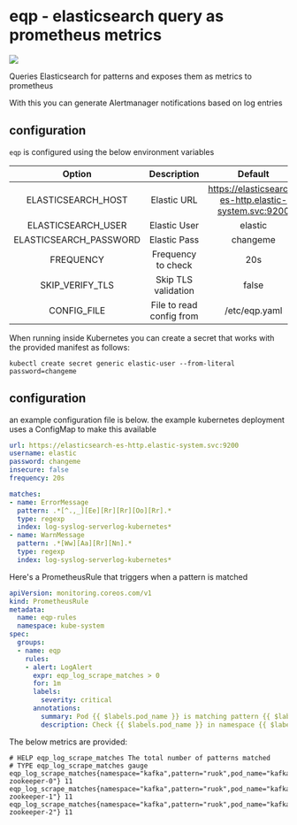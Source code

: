 # eqp - elasticsearch query as prometheus metrics

[![](https://goreportcard.com/badge/github.com/tomdoherty/eqp)](https://goreportcard.com/report/github.com/tomdoherty/eqp)

Queries Elasticsearch for patterns and exposes them as metrics to
prometheus

With this you can generate Alertmanager notifications based on log entries

## configuration

`eqp` is configured using the below environment variables

| Option                 | Description                  | Default                                               |
| :--------------------: | :--------------------------: | :---------------------------------------------------: |
| ELASTICSEARCH_HOST     | Elastic URL                  | https://elasticsearch-es-http.elastic-system.svc:9200 |
| ELASTICSEARCH_USER     | Elastic User                 | elastic                                               |
| ELASTICSEARCH_PASSWORD | Elastic Pass                 | changeme                                              |
| FREQUENCY              | Frequency to check           | 20s                                                   |
| SKIP_VERIFY_TLS        | Skip TLS validation          | false                                                 |
| CONFIG_FILE            | File to read config from     | /etc/eqp.yaml                                         |


When running inside Kubernetes you can create a secret that works with
the provided manifest as follows:

```shell
kubectl create secret generic elastic-user --from-literal password=changeme
```

## configuration

an example configuration file is below. the example kubernetes
deployment uses a ConfigMap to make this available

```yaml
url: https://elasticsearch-es-http.elastic-system.svc:9200
username: elastic
password: changeme
insecure: false
frequency: 20s

matches:
- name: ErrorMessage
  pattern: .*[^.,_][Ee][Rr][Rr][Oo][Rr].*
  type: regexp
  index: log-syslog-serverlog-kubernetes*
- name: WarnMessage
  pattern: .*[Ww][Aa][Rr][Nn].*
  type: regexp
  index: log-syslog-serverlog-kubernetes*
```

Here's a PrometheusRule that triggers when a pattern is matched

```yaml
apiVersion: monitoring.coreos.com/v1
kind: PrometheusRule
metadata:
  name: eqp-rules
  namespace: kube-system
spec:
  groups:
  - name: eqp
    rules:
    - alert: LogAlert
      expr: eqp_log_scrape_matches > 0
      for: 1m
      labels:
        severity: critical
      annotations:
        summary: Pod {{ $labels.pod_name }} is matching pattern {{ $labels.pattern }}
        description: Check {{ $labels.pod_name }} in namespace {{ $labels.namespace }}
```

The below metrics are provided:

```shell
# HELP eqp_log_scrape_matches The total number of patterns matched
# TYPE eqp_log_scrape_matches gauge
eqp_log_scrape_matches{namespace="kafka",pattern="ruok",pod_name="kafka-zookeeper-0"} 11
eqp_log_scrape_matches{namespace="kafka",pattern="ruok",pod_name="kafka-zookeeper-1"} 11
eqp_log_scrape_matches{namespace="kafka",pattern="ruok",pod_name="kafka-zookeeper-2"} 11
```
